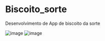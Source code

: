 # Biscoito_sorte
Desenvolvimento de App de biscoito da sorte 

![image](https://user-images.githubusercontent.com/87791471/153780778-9fbfd171-f2fd-4034-845d-679e0fe0627f.png)
![image](https://user-images.githubusercontent.com/87791471/153780797-cbc4b20e-42e3-4aed-bfc3-e760670739a0.png)

